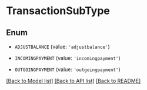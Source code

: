 # TransactionSubType


## Enum

* `ADJUSTBALANCE` (value: `'adjustbalance'`)

* `INCOMINGPAYMENT` (value: `'incomingpayment'`)

* `OUTGOINGPAYMENT` (value: `'outgoingpayment'`)

[[Back to Model list]](../README.md#documentation-for-models) [[Back to API list]](../README.md#documentation-for-api-endpoints) [[Back to README]](../README.md)


